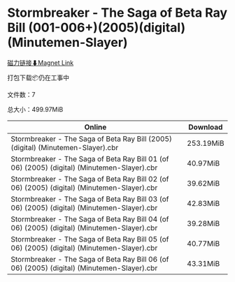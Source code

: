 # Stormbreaker - The Saga of Beta Ray Bill (001-006+)(2005)(digital)(Minutemen-Slayer)

[磁力链接⬇Magnet Link](magnet:?xt=urn:btih:d5b7f7ec896168c56e8f6d639ef5307e4e4a34b0&dn=Stormbreaker%20-%20The%20Saga%20of%20Beta%20Ray%20Bill%20%28001-006%2B%29%282005%29%28digital%29%28Minutemen-Slayer%29)

打包下载📦仍在工事中

文件数：7

总大小：499.97MiB

Online | Download
--- | ---
Stormbreaker - The Saga of Beta Ray Bill (2005) (digital) (Minutemen-Slayer).cbr | 253.19MiB
Stormbreaker - The Saga of Beta Ray Bill 01 (of 06) (2005) (digital) (Minutemen-Slayer).cbr | 40.97MiB
Stormbreaker - The Saga of Beta Ray Bill 02 (of 06) (2005) (digital) (Minutemen-Slayer).cbr | 39.62MiB
Stormbreaker - The Saga of Beta Ray Bill 03 (of 06) (2005) (digital) (Minutemen-Slayer).cbr | 42.83MiB
Stormbreaker - The Saga of Beta Ray Bill 04 (of 06) (2005) (digital) (Minutemen-Slayer).cbr | 39.28MiB
Stormbreaker - The Saga of Beta Ray Bill 05 (of 06) (2005) (digital) (Minutemen-Slayer).cbr | 40.77MiB
Stormbreaker - The Saga of Beta Ray Bill 06 (of 06) (2005) (digital) (Minutemen-Slayer).cbr | 43.31MiB